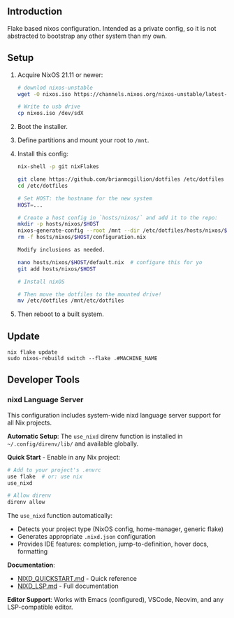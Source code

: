 
## Introduction

Flake based nixos configuration. Intended as a private config, so it is not abstracted to bootstrap any other system than my own.


## Setup

1. Acquire NixOS 21.11 or newer:
   ```sh
   # downlod nixos-unstable
   wget -O nixos.iso https://channels.nixos.org/nixos-unstable/latest-gnome-minimal-x86_64-linux.iso

   # Write to usb drive
   cp nixos.iso /dev/sdX
   ```

2. Boot the installer.

3. Define partitions and mount your root to `/mnt`.

5. Install this config:
   ```sh
   nix-shell -p git nixFlakes

   git clone https://github.com/brianmcgillion/dotfiles /etc/dotfiles
   cd /etc/dotfiles

   # Set HOST: the hostname for the new system
   HOST=...

   # Create a host config in `hosts/nixos/` and add it to the repo:
   mkdir -p hosts/nixos/$HOST
   nixos-generate-config --root /mnt --dir /etc/dotfiles/hosts/nixos/$HOST
   rm -f hosts/nixos/$HOST/configuration.nix

   Modify inclusions as needed.

   nano hosts/nixos/$HOST/default.nix  # configure this for yo
   git add hosts/nixos/$HOST

   # Install nixOS

   # Then move the dotfiles to the mounted drive!
   mv /etc/dotfiles /mnt/etc/dotfiles
   ```

6. Then reboot to a built system.

## Update

    nix flake update
    sudo nixos-rebuild switch --flake .#MACHINE_NAME

## Developer Tools

### nixd Language Server

This configuration includes system-wide nixd language server support for all Nix projects.

**Automatic Setup**: The `use_nixd` direnv function is installed in `~/.config/direnv/lib/` and available globally.

**Quick Start** - Enable in any Nix project:

```bash
# Add to your project's .envrc
use flake  # or: use nix
use_nixd

# Allow direnv
direnv allow
```

The `use_nixd` function automatically:
- Detects your project type (NixOS config, home-manager, generic flake)
- Generates appropriate `.nixd.json` configuration
- Provides IDE features: completion, jump-to-definition, hover docs, formatting

**Documentation**:
- [NIXD_QUICKSTART.md](docs/NIXD_QUICKSTART.md) - Quick reference
- [NIXD_LSP.md](docs/NIXD_LSP.md) - Full documentation

**Editor Support**: Works with Emacs (configured), VSCode, Neovim, and any LSP-compatible editor.

